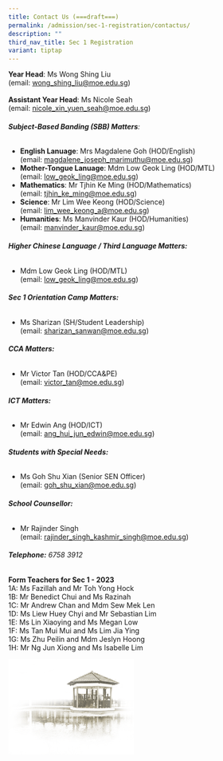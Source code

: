 ```yaml
---
title: Contact Us (===draft===)
permalink: /admission/sec-1-registration/contactus/
description: ""
third_nav_title: Sec 1 Registration
variant: tiptap
---
```

**Year Head**: Ms Wong Shing Liu<br>(email: wong_shing_liu@moe.edu.sg)<br><br>
**Assistant Year Head**: Ms Nicole Seah<br>
(email: nicole_xin_yuen_seah@moe.edu.sg)
###### **Subject-Based Banding (SBB) Matters**:<br>
* **English Lanuage**: Mrs Magdalene Goh (HOD/English)<br>(email: magdalene_joseph_marimuthu@moe.edu.sg)<br>
* **Mother-Tongue Lanuage**: Mdm Low Geok Ling (HOD/MTL)<br>(email: low_geok_ling@moe.edu.sg)<br>
* **Mathematics**: Mr Tjhin Ke Ming (HOD/Mathematics)<br>
(email: tjhin_ke_ming@moe.edu.sg)<br>
* **Science**: Mr Lim Wee Keong (HOD/Science)<br>
(email: lim_wee_keong_a@moe.edu.sg)<br>
* **Humanities**: Ms Manvinder Kaur (HOD/Humanities)<br>
(email: manvinder_kaur@moe.edu.sg)
###### **Higher Chinese Language / Third Language Matters:**<br>
* Mdm Low Geok Ling (HOD/MTL)<br>(email: low_geok_ling@moe.edu.sg)
###### **Sec 1 Orientation Camp Matters:**<br>
* Ms Sharizan (SH/Student Leadership)<br>(email: sharizan_sanwan@moe.edu.sg)
###### **CCA Matters:**<br>
* Mr Victor Tan (HOD/CCA&amp;PE)<br>(email: victor_tan@moe.edu.sg)
###### **ICT Matters:**<br>
* Mr Edwin Ang (HOD/ICT)<br>(email: ang_hui_jun_edwin@moe.edu.sg)
###### **Students with Special Needs:**<br>
* Ms Goh Shu Xian (Senior SEN Officer)<br>(email: goh_shu_xian@moe.edu.sg)
###### **School Counsellor:**<br>
* Mr Rajinder Singh<br>(email: rajinder_singh_kashmir_singh@moe.edu.sg)
###### **Telephone:** 6758 3912

**Form Teachers for Sec 1 - 2023**<br>
1A: Ms Fazillah and Mr Toh Yong Hock<br>
1B: Mr Benedict Chui and Ms Razinah<br>
1C: Mr Andrew Chan and Mdm Sew Mek Len<br>
1D: Ms Liew Huey Chyi and Mr Sebastian Lim<br>
1E: Ms Lin Xiaoying and Ms Megan Low<br>
1F: Ms Tan Mui Mui and Ms Lim Jia Ying<br>
1G: Ms Zhu Peilin and Mdm Jeslyn Hoong<br>
1H: Mr Ng Jun Xiong and Ms Isabelle Lim



<img src="/images/pavilion.png" style="width:50%">